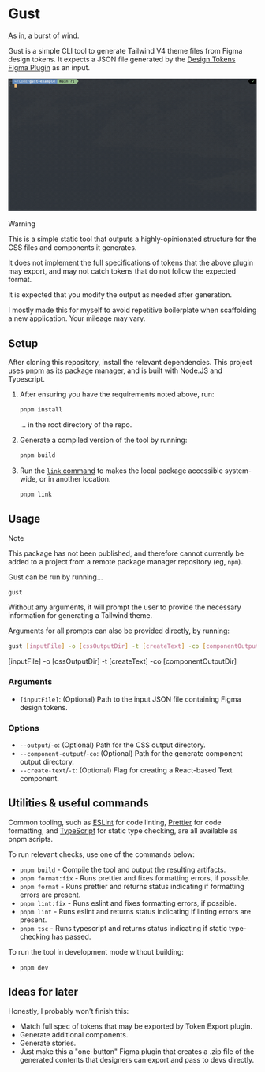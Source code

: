# Gust

As in, a burst of wind.

Gust is a simple CLI tool to generate Tailwind V4 theme files from Figma design tokens. It expects a JSON file generated by the [Design Tokens Figma Plugin](https://www.figma.com/community/plugin/888356646278934516/design-tokens) as an input.

![Example GIF](./.github/example.gif)

> [!WARNING]
> This is a simple static tool that outputs a highly-opinionated structure for the CSS files and components it generates.
>
> It does not implement the full specifications of tokens that the above plugin may export, and may not catch tokens that do not follow the expected format.
>
> It is expected that you modify the output as needed after generation.
>
> I mostly made this for myself to avoid repetitive boilerplate when scaffolding a new application. Your mileage may vary.

## Setup

After cloning this repository, install the relevant dependencies. This project uses [pnpm](https://pnpm.io/installation) as its package manager, and is built with Node.JS and Typescript.

1. After ensuring you have the requirements noted above, run:

   ```sh
   pnpm install
   ```

   … in the root directory of the repo.

2. Generate a compiled version of the tool by running:

   ```sh
   pnpm build
   ```

3. Run the [`link` command](https://pnpm.io/cli/link) to makes the local package accessible system-wide, or in another location.

   ```sh
   pnpm link
   ```

## Usage

> [!NOTE]
> This package has not been published, and therefore cannot currently be added to a project from a remote package manager repository (eg, `npm`).

Gust can be run by running…

```sh
gust
```

Without any arguments, it will prompt the user to provide the necessary information for generating a Tailwind theme.

Arguments for all prompts can also be provided directly, by running:

```bash
gust [inputFile] -o [cssOutputDir] -t [createText] -co [componentOutputDir]
```

[inputFile] -o [cssOutputDir] -t [createText] -co [componentOutputDir]

### Arguments

- `[inputFile]`: (Optional) Path to the input JSON file containing Figma design tokens.

### Options

- `--output`/`-o`: (Optional) Path for the CSS output directory.
- `--component-output`/`-co`: (Optional) Path for the generate component output directory.
- `--create-text`/`-t`: (Optional) Flag for creating a React-based Text component.

## Utilities & useful commands

Common tooling, such as [ESLint](https://eslint.org/) for code linting, [Prettier](https://prettier.io) for code formatting, and [TypeScript](https://www.typescriptlang.org/) for static type checking, are all available as pnpm scripts.

To run relevant checks, use one of the commands below:

- `pnpm build` - Compile the tool and output the resulting artifacts.
- `pnpm format:fix` - Runs prettier and fixes formatting errors, if possible.
- `pnpm format` - Runs prettier and returns status indicating if formatting errors are present.
- `pnpm lint:fix` - Runs eslint and fixes formatting errors, if possible.
- `pnpm lint` - Runs eslint and returns status indicating if linting errors are present.
- `pnpm tsc` - Runs typescript and returns status indicating if static type-checking has passed.

To run the tool in development mode without building:

- `pnpm dev`

## Ideas for later

Honestly, I probably won't finish this:

- Match full spec of tokens that may be exported by Token Export plugin.
- Generate additional components.
- Generate stories.
- Just make this a "one-button" Figma plugin that creates a .zip file of the generated contents that designers can export and pass to devs directly.
